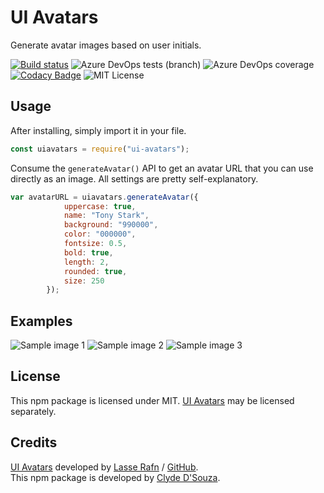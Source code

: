 # UI Avatars   
Generate avatar images based on user initials.  
    
[![Build status](https://clydedsouza.visualstudio.com/UI%20Avatars%20npm/_apis/build/status/UI%20Avatars%20Master)](https://clydedsouza.visualstudio.com/UI%20Avatars%20npm/_build/latest?definitionId=26) 
![Azure DevOps tests (branch)](https://img.shields.io/azure-devops/tests/clydedsouza/UI%20Avatars%20npm/26/master.svg) 
![Azure DevOps coverage](https://img.shields.io/azure-devops/coverage/clydedsouza/UI%20Avatars%20npm/26.svg) 
[![Codacy Badge](https://api.codacy.com/project/badge/Grade/6411dc46f633403d884210c8ec4839c5)](https://app.codacy.com/app/ClydeDz/uiavatars-npm?utm_source=github.com&utm_medium=referral&utm_content=ClydeDz/uiavatars-npm&utm_campaign=Badge_Grade_Dashboard) 
![MIT License](https://img.shields.io/static/v1.svg?label=📜%20License&message=MIT&color=informational)   

## Usage  
After installing, simply import it in your file. 

```javascript
const uiavatars = require("ui-avatars");
```

Consume the `generateAvatar()` API to get an avatar URL that you can use directly as an image. All settings are pretty self-explanatory.

```javascript
var avatarURL = uiavatars.generateAvatar({
            uppercase: true,
            name: "Tony Stark",
            background: "990000",
            color: "000000",
            fontsize: 0.5,
            bold: true,
            length: 2,
            rounded: true,
            size: 250
        }); 
```
   
## Examples 
![Sample image 1](https://ui-avatars.com/api/?background=990000&color=fff&name=Clyde%20D%27Souza&size=120) 
![Sample image 2](https://ui-avatars.com/api/?bold=true&size=120) 
![Sample image 3](https://ui-avatars.com/api/?name=Tony%20Stark&length=1&size=120&font-size=0.8&background=23ff6c&color=000000) 

## License
This npm package is licensed under MIT. [UI Avatars](https://ui-avatars.com/) may be licensed separately.  

## Credits  
[UI Avatars](https://ui-avatars.com/) developed by [Lasse Rafn](https://twitter.com/lasserafn) / [GitHub](https://github.com/LasseRafn/ui-avatars).  
This npm package is developed by [Clyde D'Souza](https://clydedsouza.net).
